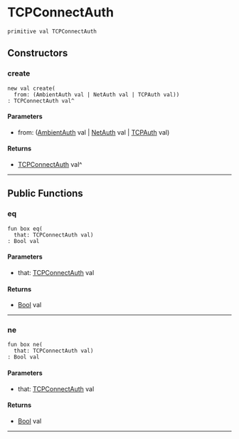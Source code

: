 # TCPConnectAuth

```pony
primitive val TCPConnectAuth
```

## Constructors

### create

```pony
new val create(
  from: (AmbientAuth val | NetAuth val | TCPAuth val))
: TCPConnectAuth val^
```
#### Parameters

*   from: ([AmbientAuth](builtin-AmbientAuth) val | [NetAuth](net-NetAuth) val | [TCPAuth](net-TCPAuth) val)

#### Returns

* [TCPConnectAuth](net-TCPConnectAuth) val^

---

## Public Functions

### eq

```pony
fun box eq(
  that: TCPConnectAuth val)
: Bool val
```
#### Parameters

*   that: [TCPConnectAuth](net-TCPConnectAuth) val

#### Returns

* [Bool](builtin-Bool) val

---

### ne

```pony
fun box ne(
  that: TCPConnectAuth val)
: Bool val
```
#### Parameters

*   that: [TCPConnectAuth](net-TCPConnectAuth) val

#### Returns

* [Bool](builtin-Bool) val

---

